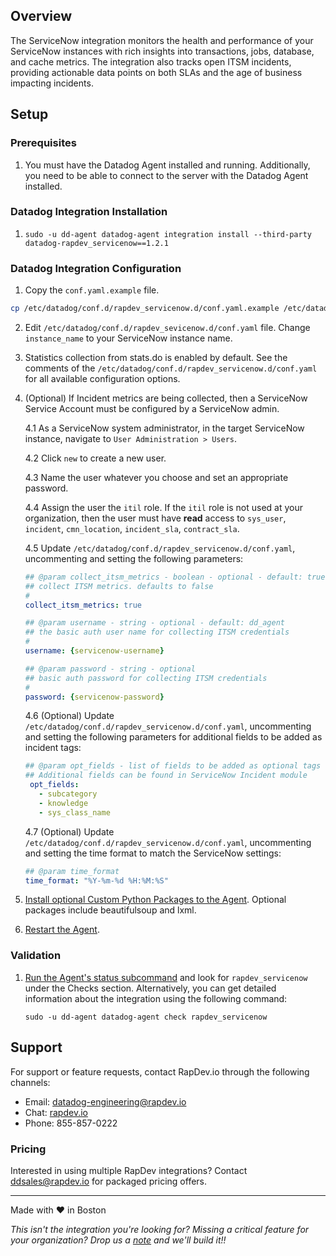 ## Overview

The ServiceNow integration monitors the health and performance of your ServiceNow instances with rich insights into transactions, jobs, database, and cache metrics. The integration also tracks open ITSM incidents, providing actionable data points on both SLAs and the age of business impacting incidents.

## Setup

### Prerequisites

1. You must have the Datadog Agent installed and running. Additionally, you need to be able to connect to the server with the Datadog Agent installed.

### Datadog Integration Installation

1. `sudo -u dd-agent datadog-agent integration install --third-party datadog-rapdev_servicenow==1.2.1`

### Datadog Integration Configuration

1. Copy the `conf.yaml.example` file.

```sh
cp /etc/datadog/conf.d/rapdev_servicenow.d/conf.yaml.example /etc/datadog/conf.d/rapdev_servicenow.d/conf.yaml
```

2. Edit `/etc/datadog/conf.d/rapdev_sevicenow.d/conf.yaml` file. Change `instance_name` to your ServiceNow instance name.

3. Statistics collection from stats.do is enabled by default. See the comments of the `/etc/datadog/conf.d/rapdev_servicenow.d/conf.yaml` for all available configuration options.

4. (Optional) If Incident metrics are being collected, then a ServiceNow Service Account must be configured by a ServiceNow admin.

    4.1 As a ServiceNow system administrator, in the target ServiceNow instance, navigate to `User Administration > Users`.

    4.2 Click `new` to create a new user.

    4.3 Name the user whatever you choose and set an appropriate password.

    4.4 Assign the user the `itil` role. If the `itil` role is not used at your organization, then the user must have __read__ access to `sys_user`, `incident`, `cmn_location`, `incident_sla`, `contract_sla`.

    4.5 Update `/etc/datadog/conf.d/rapdev_servicenow.d/conf.yaml`, uncommenting and setting the following parameters:
    ```yaml
    ## @param collect_itsm_metrics - boolean - optional - default: true
    ## collect ITSM metrics. defaults to false
    #
    collect_itsm_metrics: true

    ## @param username - string - optional - default: dd_agent
    ## the basic auth user name for collecting ITSM credentials
    #
    username: {servicenow-username}

    ## @param password - string - optional
    ## basic auth password for collecting ITSM credentials
    #
    password: {servicenow-password}
    ```
    4.6 (Optional) Update `/etc/datadog/conf.d/rapdev_servicenow.d/conf.yaml`, uncommenting and setting the following parameters for additional fields to be added as incident tags:
    ```yaml
    ## @param opt_fields - list of fields to be added as optional tags to incident metric - optional
    ## Additional fields can be found in ServiceNow Incident module
     opt_fields:
       - subcategory
       - knowledge
       - sys_class_name
    
     ```
    4.7 (Optional) Update `/etc/datadog/conf.d/rapdev_servicenow.d/conf.yaml`, uncommenting and setting the time format to match the ServiceNow settings:
    ```yaml
    ## @param time_format
    time_format: "%Y-%m-%d %H:%M:%S"
    ```
5. [Install optional Custom Python Packages to the Agent](https://docs.datadoghq.com/developers/guide/custom-python-package/?tab=linux). Optional packages include beautifulsoup and lxml.

5. [Restart the Agent](https://docs.datadoghq.com/agent/guide/agent-commands/?tab=agentv6v7#start-stop-and-restart-the-agent).

### Validation

1. [Run the Agent's status subcommand](https://docs.datadoghq.com/agent/guide/agent-commands/?tab=agentv6v7#agent-information) and look for `rapdev_servicenow` under the Checks section. Alternatively, you can get detailed information about the integration using the following command:

    ```
    sudo ‐u dd‐agent datadog‐agent check rapdev_servicenow
    ```

## Support
For support or feature requests, contact RapDev.io through the following channels:

 - Email: datadog-engineering@rapdev.io
 - Chat: [rapdev.io](https://www.rapdev.io/#Get-in-touch)
 - Phone: 855-857-0222

### Pricing
Interested in using multiple RapDev integrations? Contact [ddsales@rapdev.io](mailto:ddsales@rapdev.io) for packaged pricing offers.

---

Made with ❤️ in Boston

*This isn't the integration you're looking for? Missing a critical feature for your organization? Drop us a [note](mailto:datadog-engineering@rapdev.io) and we'll build it!!*
